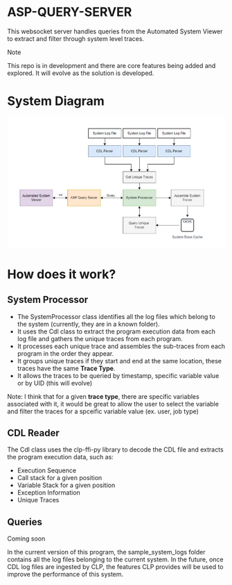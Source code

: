 # ASP-QUERY-SERVER
This websocket server handles queries from the Automated System Viewer to extract and filter through system level traces. 

> [!NOTE]  
> This repo is in development and there are core features being added and explored. It will evolve as the solution is developed.

# System Diagram
![Simplified AQS System Diagram](docs/system_diagram.jpg)

# How does it work?

## System Processor
- The SystemProcessor class identifies all the log files which belong to the system (currently, they are in a known folder).
- It uses the Cdl class to extract the program execution data from each log file and gathers the unique traces from each program. 
- It processes each unique trace and assembles the sub-traces from each program in the order they appear.
- It groups unique traces if they start and end at the same location, these traces have the same **Trace Type**.
- It allows the traces to be queried by timestamp, specific variable value or by UID (this will evolve)
    
Note: I think that for a given **trace type**, there are specific variables associated with it, it would be great to allow the user to select the variable and filter the traces for a spceific variable value (ex. user, job type)

## CDL Reader
The Cdl class uses the clp-ffi-py library to decode the CDL file and extracts the program execution data, such as:
- Execution Sequence
- Call stack for a given position
- Variable Stack for a given position
- Exception Information
- Unique Traces

## Queries
Coming soon

In the current version of this program, the sample_system_logs folder contains all the log files belonging to the current system. In the future, once CDL log files are ingested by CLP, the features CLP provides will be used to improve the performance of this system.
